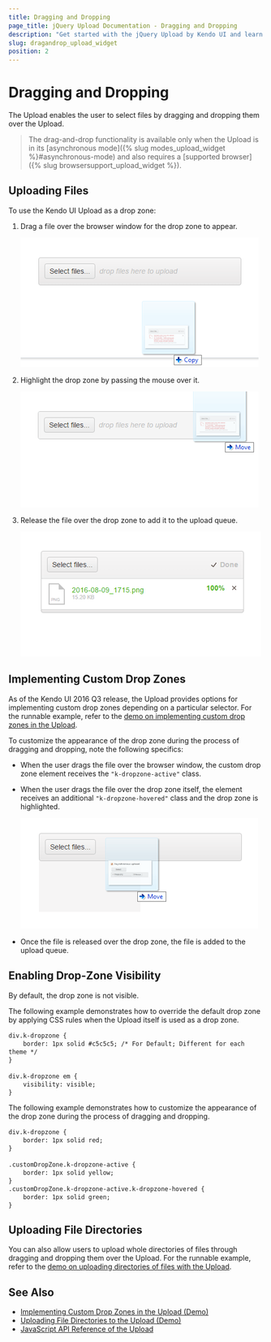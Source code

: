 ```yaml
---
title: Dragging and Dropping
page_title: jQuery Upload Documentation - Dragging and Dropping
description: "Get started with the jQuery Upload by Kendo UI and learn how to implement the uploading of files by dragging and dropping them."
slug: dragandrop_upload_widget
position: 2
---
```


# Dragging and Dropping

The Upload enables the user to select files by dragging and dropping them over the Upload.

> The drag-and-drop functionality is available only when the Upload is in its [asynchronous mode]({% slug modes_upload_widget %}#asynchronous-mode) and also requires a [supported browser]({% slug browsersupport_upload_widget %}).

## Uploading Files

To use the Kendo UI Upload as a drop zone:

1. Drag a file over the browser window for the drop zone to appear.

    ![Kendo UI for jQuery Upload Drag files to make the drop zone appear](upload-drag-drop-1.png)

2. Highlight the drop zone by passing the mouse over it.

    ![Kendo UI for jQuery Upload Pass the mouse to highlight the drop zone](upload-drag-drop-2.png)

3. Release the file over the drop zone to add it to the upload queue.

    ![Kendo UI for jQuery Upload Release the file to the upload queue](upload-drag-drop-3.png)

## Implementing Custom Drop Zones

As of the Kendo UI 2016 Q3 release, the Upload provides options for implementing custom drop zones depending on a particular selector. For the runnable example, refer to the [demo on implementing custom drop zones in the Upload](https://demos.telerik.com/kendo-ui/upload/customdropzone).

To customize the appearance of the drop zone during the process of dragging and dropping, note the following specifics:

* When the user drags the file over the browser window, the custom drop zone element receives the `"k-dropzone-active"` class.
* When the user drags the file over the drop zone itself, the element receives an additional `"k-dropzone-hovered"` class and the drop zone is highlighted.

    ![Kendo UI for jQuery Upload The file is dragged over the drop zone itself](upload-drag-drop-4.png)

* Once the file is released over the drop zone, the file is added to the upload queue.

## Enabling Drop-Zone Visibility

By default, the drop zone is not visible.

The following example demonstrates how to override the default drop zone by applying CSS rules when the Upload itself is used as a drop zone.

    div.k-dropzone {
        border: 1px solid #c5c5c5; /* For Default; Different for each theme */
    }

    div.k-dropzone em {
        visibility: visible;
    }

<!--*-->
The following example demonstrates how to customize the appearance of the drop zone during the process of dragging and dropping.

    div.k-dropzone {
        border: 1px solid red;
    }

    .customDropZone.k-dropzone-active {
        border: 1px solid yellow;
    }
    .customDropZone.k-dropzone-active.k-dropzone-hovered {
        border: 1px solid green;
    }

## Uploading File Directories

You can also allow users to upload whole directories of files through dragging and dropping them over the Upload. For the runnable example, refer to the [demo on uploading directories of files with the Upload](https://demos.telerik.com/kendo-ui/upload/directoryupload).

## See Also

* [Implementing Custom Drop Zones in the Upload (Demo)](https://demos.telerik.com/kendo-ui/upload/customdropzone)
* [Uploading File Directories to the Upload (Demo)](https://demos.telerik.com/kendo-ui/upload/directoryupload)
* [JavaScript API Reference of the Upload](/api/javascript/ui/upload)
